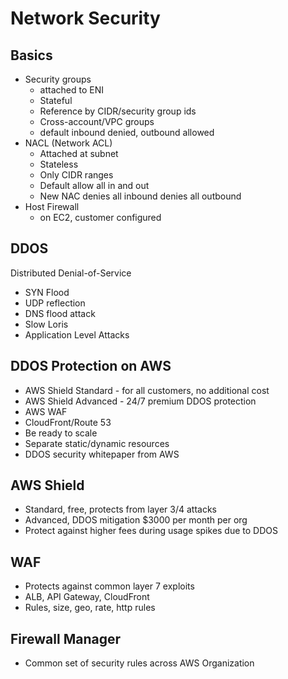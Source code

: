 # Network Security


## Basics

* Security groups
  * attached to ENI
  * Stateful
  * Reference by CIDR/security group ids
  * Cross-account/VPC groups
  * default inbound denied, outbound allowed
* NACL (Network ACL)
  * Attached at subnet
  * Stateless
  * Only CIDR ranges
  * Default allow all in and out
  * New NAC denies all inbound denies all outbound
* Host Firewall
  * on EC2, customer configured

## DDOS

Distributed Denial-of-Service

* SYN Flood
* UDP reflection
* DNS flood attack
* Slow Loris
* Application Level Attacks

## DDOS Protection on AWS

* AWS Shield Standard - for all customers, no additional cost
* AWS Shield Advanced - 24/7 premium DDOS protection
* AWS WAF
* CloudFront/Route 53
* Be ready to scale
* Separate static/dynamic resources
* DDOS security whitepaper from AWS

## AWS Shield

* Standard, free, protects from layer 3/4 attacks
* Advanced, DDOS mitigation $3000 per month per org
* Protect against higher fees during usage spikes due to DDOS

## WAF

* Protects against common layer 7 exploits
* ALB, API Gateway, CloudFront
* Rules, size, geo, rate, http rules

## Firewall Manager

* Common set of security rules across AWS Organization
